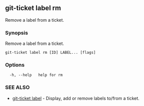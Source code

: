 ## git-ticket label rm

Remove a label from a ticket.

### Synopsis

Remove a label from a ticket.

```
git-ticket label rm [ID] LABEL... [flags]
```

### Options

```
  -h, --help   help for rm
```

### SEE ALSO

* [git-ticket label](git-ticket_label.md)	 - Display, add or remove labels to/from a ticket.

